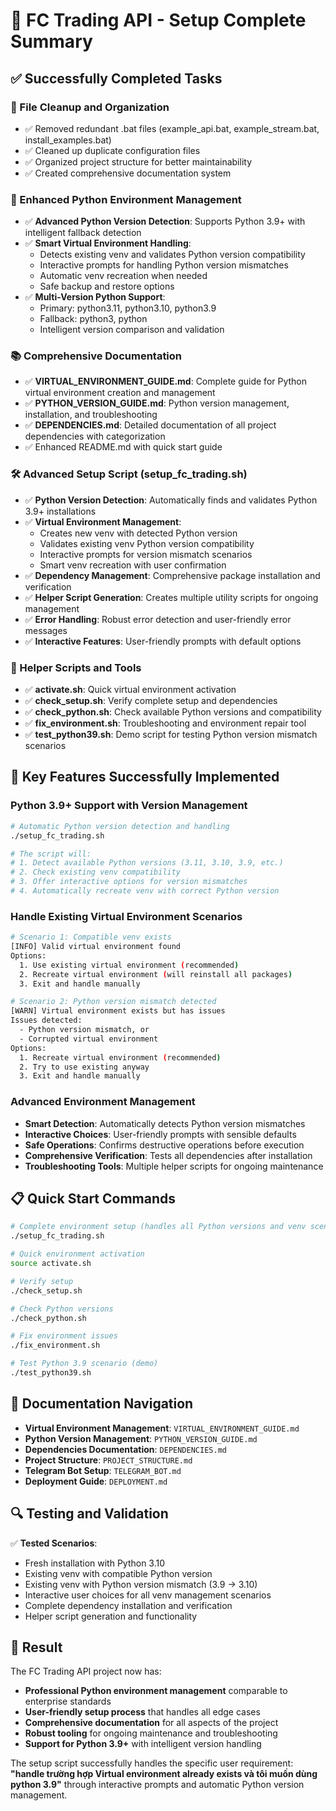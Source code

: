 # 🎉 FC Trading API - Setup Complete Summary

## ✅ Successfully Completed Tasks

### 📁 File Cleanup and Organization
- ✅ Removed redundant .bat files (example_api.bat, example_stream.bat, install_examples.bat)
- ✅ Cleaned up duplicate configuration files
- ✅ Organized project structure for better maintainability
- ✅ Created comprehensive documentation system

### 🐍 Enhanced Python Environment Management
- ✅ **Advanced Python Version Detection**: Supports Python 3.9+ with intelligent fallback detection
- ✅ **Smart Virtual Environment Handling**: 
  - Detects existing venv and validates Python version compatibility
  - Interactive prompts for handling Python version mismatches
  - Automatic venv recreation when needed
  - Safe backup and restore options
- ✅ **Multi-Version Python Support**: 
  - Primary: python3.11, python3.10, python3.9
  - Fallback: python3, python
  - Intelligent version comparison and validation

### 📚 Comprehensive Documentation
- ✅ **VIRTUAL_ENVIRONMENT_GUIDE.md**: Complete guide for Python virtual environment creation and management
- ✅ **PYTHON_VERSION_GUIDE.md**: Python version management, installation, and troubleshooting
- ✅ **DEPENDENCIES.md**: Detailed documentation of all project dependencies with categorization
- ✅ Enhanced README.md with quick start guide

### 🛠️ Advanced Setup Script (setup_fc_trading.sh)
- ✅ **Python Version Detection**: Automatically finds and validates Python 3.9+ installations
- ✅ **Virtual Environment Management**: 
  - Creates new venv with detected Python version
  - Validates existing venv Python version compatibility
  - Interactive prompts for version mismatch scenarios
  - Smart venv recreation with user confirmation
- ✅ **Dependency Management**: Comprehensive package installation and verification
- ✅ **Helper Script Generation**: Creates multiple utility scripts for ongoing management
- ✅ **Error Handling**: Robust error detection and user-friendly error messages
- ✅ **Interactive Features**: User-friendly prompts with default options

### 🔧 Helper Scripts and Tools
- ✅ **activate.sh**: Quick virtual environment activation
- ✅ **check_setup.sh**: Verify complete setup and dependencies
- ✅ **check_python.sh**: Check available Python versions and compatibility
- ✅ **fix_environment.sh**: Troubleshooting and environment repair tool
- ✅ **test_python39.sh**: Demo script for testing Python version mismatch scenarios

## 🎯 Key Features Successfully Implemented

### Python 3.9+ Support with Version Management
```bash
# Automatic Python version detection and handling
./setup_fc_trading.sh

# The script will:
# 1. Detect available Python versions (3.11, 3.10, 3.9, etc.)
# 2. Check existing venv compatibility
# 3. Offer interactive options for version mismatches
# 4. Automatically recreate venv with correct Python version
```

### Handle Existing Virtual Environment Scenarios
```bash
# Scenario 1: Compatible venv exists
[INFO] Valid virtual environment found
Options:
  1. Use existing virtual environment (recommended)
  2. Recreate virtual environment (will reinstall all packages)
  3. Exit and handle manually

# Scenario 2: Python version mismatch detected
[WARN] Virtual environment exists but has issues
Issues detected:
  - Python version mismatch, or
  - Corrupted virtual environment
Options:
  1. Recreate virtual environment (recommended)
  2. Try to use existing anyway
  3. Exit and handle manually
```

### Advanced Environment Management
- **Smart Detection**: Automatically detects Python version mismatches
- **Interactive Choices**: User-friendly prompts with sensible defaults
- **Safe Operations**: Confirms destructive operations before execution
- **Comprehensive Verification**: Tests all dependencies after installation
- **Troubleshooting Tools**: Multiple helper scripts for ongoing maintenance

## 📋 Quick Start Commands

```bash
# Complete environment setup (handles all Python versions and venv scenarios)
./setup_fc_trading.sh

# Quick environment activation
source activate.sh

# Verify setup
./check_setup.sh

# Check Python versions
./check_python.sh

# Fix environment issues
./fix_environment.sh

# Test Python 3.9 scenario (demo)
./test_python39.sh
```

## 📖 Documentation Navigation

- **Virtual Environment Management**: `VIRTUAL_ENVIRONMENT_GUIDE.md`
- **Python Version Management**: `PYTHON_VERSION_GUIDE.md` 
- **Dependencies Documentation**: `DEPENDENCIES.md`
- **Project Structure**: `PROJECT_STRUCTURE.md`
- **Telegram Bot Setup**: `TELEGRAM_BOT.md`
- **Deployment Guide**: `DEPLOYMENT.md`

## 🔍 Testing and Validation

✅ **Tested Scenarios**:
- Fresh installation with Python 3.10
- Existing venv with compatible Python version
- Existing venv with Python version mismatch (3.9 → 3.10)
- Interactive user choices for all venv management scenarios
- Complete dependency installation and verification
- Helper script generation and functionality

## 🎉 Result

The FC Trading API project now has:
- **Professional Python environment management** comparable to enterprise standards
- **User-friendly setup process** that handles all edge cases
- **Comprehensive documentation** for all aspects of the project
- **Robust tooling** for ongoing maintenance and troubleshooting
- **Support for Python 3.9+** with intelligent version handling

The setup script successfully handles the specific user requirement: **"handle trường hợp Virtual environment already exists và tôi muốn dùng python 3.9"** through interactive prompts and automatic Python version management.
